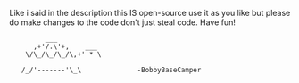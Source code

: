 Like i said in the description this IS open-source use it as you like but please do make changes to the code don't just steal code. Have fun!



             ___
          ,+'/.\'+,    ___
        \/\_/\_/\_/\,+' * \

       /_/'-------'\_\              -BobbyBaseCamper
